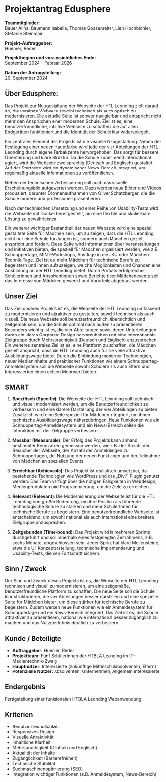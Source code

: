 # Projektantrag Edusphere 

**Teammitglieder:**  
Bauer Alina, Baumann Isabella, Thomas Gossenreiter, Lien Hochbichler, Stefanie Steinmair  

**Projekt-Auftraggeber:**  
Huemer, Reder  

**Projektbeginn und voraussichtliches Ende:**  
September 2024 – Februar 2026  

**Datum der Antragstellung:**  
20. September 2024  

## Über Edusphere:
Das Projekt zur Neugestaltung der Webseite der HTL Leonding zielt darauf ab, die veraltete Webseite sowohl technisch als auch optisch zu modernisieren. Die aktuelle Seite ist schwer navigierbar und entspricht nicht mehr den Ansprüchen einer modernen Schule. Ziel ist es, eine benutzerfreundliche, intuitive Webseite zu schaffen, die auf allen Endgeräten funktioniert und die Identität der Schule klar widerspiegelt. 

Ein zentrales Element des Projekts ist die visuelle Neugestaltung. Neben der Festlegung einer neuen Hauptfarbe wird jede der vier Abteilungen der HTL Leonding durch eigene Farbakzente hervorgehoben. Das sorgt für bessere Orientierung und klare Struktur. Da die Schule zunehmend international agiert, wird die Webseite zweisprachig (Deutsch und Englisch) gestaltet. Auf der Startseite wird ein dynamischer News-Bereich integriert, um regelmäßig aktuelle Informationen zu veröffentlichen. 

Neben der technischen Verbesserung soll auch das visuelle Erscheinungsbild aufgewertet werden. Dazu werden neue Bilder und Videos produziert, darunter Drohnenaufnahmen von Oliver Schatzberger, die die Schule modern und professionell präsentieren.

Nach der technischen Umsetzung und einer Reihe von Usability-Tests wird die Webseite mit Docker bereitgestellt, um eine flexible und skalierbare Lösung zu gewährleisten. 

Ein weiterer wichtiger Bestandteil der neuen Webseite wird eine speziell gestaltete Seite für Mädchen sein, um zu zeigen, dass die HTL Leonding nicht nur eine Schule für Jungen ist, sondern auch Mädchen gezielt anspricht und fördert. Diese Seite wird Informationen über Veranstaltungen und Initiativen bieten, die speziell für Mädchen organisiert werden, wie z.B. Schnuppertage, MINT-Workshops, Ausflüge in die JKU oder Mädchen-Technik-Tage. Ziel ist es, mehr Mädchen für technische Berufe zu begeistern und ihnen aufzuzeigen, welche Möglichkeiten und Chancen eine Ausbildung an der HTL Leonding bietet. Durch Porträts erfolgreicher Schülerinnen und Absolventinnen sowie Berichte über Mädchenevents soll das Interesse von Mädchen geweckt und Vorurteile abgebaut werden.

## Unser Ziel
Das Ziel unseres Projekts ist es, die Webseite der HTL Leonding umfassend zu modernisieren und attraktiver zu gestalten, sowohl technisch als auch visuell. Die neue Webseite soll benutzerfreundlich, übersichtlich und zeitgemäß sein, um die Schule optimal nach außen zu präsentieren. Besonders wichtig ist es, die vier Abteilungen sowie deren Unterteilungen durch ein klares Corporate Design hervorzuheben und eine internationale Zielgruppe durch Mehrsprachigkeit (Deutsch und Englisch) anzusprechen. Ein weiteres zentrales Ziel ist es, eine Plattform zu schaffen, die Mädchen gezielt anspricht, dass die HTL Leonding auch für sie viele attraktive Ausbildungswege bietet. Durch die Einbindung moderner Technologien, neuer Medieninhalte und praktischer Funktionen wie einem Schnuppertag-Anmeldesystem soll die Webseite sowohl Schülern als auch Eltern und Interessierten einen echten Mehrwert bieten.

## SMART
1. **Spezifisch (Specific)**: Die Webseite der HTL Leonding soll technisch und visuell modernisiert werden, um die Benutzerfreundlichkeit zu verbessern und eine klarere Darstellung der vier Abteilungen zu bieten. Zusätzlich wird eine Seite speziell für Mädchen integriert, um ihnen technische Ausbildungswege näherzubringen. Neue Funktionen wie ein Schnuppertag-Anmeldesystem und ein News-Bereich sollen die Interaktion mit der Zielgruppe verbessern.
   
2. **Messbar (Measurable)**: Der Erfolg des Projekts kann anhand bestimmter Kennzahlen gemessen werden, wie z.B. der Anzahl der Besucher der Webseite, der Anzahl der Anmeldungen zu Schnuppertagen, der Nutzung der neuen Funktionen und der Teilnahme von Mädchen an speziellen Events.
   
3. **Erreichbar (Achievable)**: Das Projekt ist realistisch umsetzbar, da bestehende Technologien wie WordPress und das „Divi“-Plugin genutzt werden. Das Team verfügt über die nötigen Fähigkeiten in Webdesign, Medienproduktion und Programmierung, um die Ziele zu erreichen.
   
4. **Relevant (Relevant)**: Die Modernisierung der Webseite ist für die HTL Leonding von großer Bedeutung, um ihre Position als führende technologische Schule zu stärken und mehr SchülerInnen für technische Berufe zu begeistern. Eine benutzerfreundliche Webseite ist entscheidend, um sowohl national als auch international eine breitere Zielgruppe anzusprechen.
   
5. **Zeitgebunden (Time-bound)**: Das Projekt wird in mehreren Sprints durchgeführt und soll innerhalb eines festgelegten Zeitrahmens, z.B. sechs Monate, abgeschlossen sein. Jeder Sprint hat klare Meilensteine, etwa die UI-Konzepterstellung, technische Implementierung und Usability-Tests, die den Fortschritt sichern.

## Sinn / Zweck
Der Sinn und Zweck dieses Projekts ist es, die Webseite der HTL Leonding technisch und visuell zu modernisieren, um eine zeitgemäße, benutzerfreundliche Plattform zu schaffen. Die neue Seite soll die Schule klar strukturieren, die vier Abteilungen besser darstellen und eine spezielle Seite für Mädchen bieten, um diese stärker für technische Berufe zu begeistern. Zudem werden neue Funktionen wie ein Anmeldesystem für Schnuppertage und ein News-Bereich integriert. Das Ziel ist es, die Schule attraktiver zu präsentieren, national wie international besser zugänglich zu machen und das Nutzererlebnis deutlich zu verbessern.

## Kunde / Beteiligte
- **Auftraggeber:** Huemer, Reder  
- **Projektteam:** Fünf SchülerInnen der HTBLA Leonding im IT-Medientechnik-Zweig  
- **Hauptnutzer:** Interessierte (zukünftige Mittelschulabsolventen, Eltern)  
- **Potenzielle Nutzer:** Absolventen, Unternehmen, Allgemein Interessierte  

## Endergebnis
Fertigstellung einer funktionalen HTBLA Leonding Webanwendung.

## Kriterien
- Benutzerfreundlichkeit
- Responsives Design
- Visuelle Attraktivität
- Inhaltliche Klarheit
- Mehrsprachigkeit (Deutsch und Englisch)
- Aktualität der Inhalte
- Zugänglichkeit (Barrierefreiheit)
- Technische Stabilität
- Suchmaschinenoptimierung (SEO)
- Integration wichtiger Funktionen (z.B. Anmeldesystem, News-Bereich)
